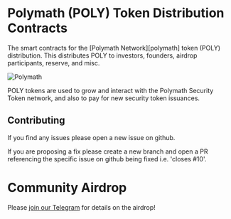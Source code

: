 # Polymath (POLY) Token Distribution Contracts

The smart contracts for the [Polymath Network][polymath] token (POLY)
distribution. This distributes POLY to investors, founders, airdrop
participants, reserve, and misc.

![Polymath](Polymath.png)

POLY tokens are used to grow and interact with the Polymath Security Token
network, and also to pay for new security token issuances.

## Contributing

If you find any issues please open a new issue on github.

If you are proposing a fix please create a new branch and open a PR referencing
the specific issue on github being fixed i.e. 'closes #10'.

# Community Airdrop

Please [join our Telegram](https://t.me/polymathnetwork) for details on the
airdrop!
